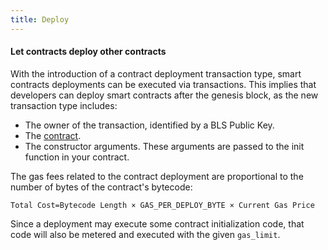 ```yaml
---
title: Deploy
---
```


#### Let contracts deploy other contracts

With the introduction of a contract deployment transaction type, smart contracts deployments can be executed via transactions. This implies that developers can deploy smart contracts after the genesis block, as the new transaction type includes:

- The owner of the transaction, identified by a BLS Public Key.
- The <a href="https://github.com/dusk-network/rusk/wiki/Contract-File-Format" target="_blank">contract</a>.
- The constructor arguments. These arguments are passed to the init function in your contract.

The gas fees related to the contract deployment are proportional to the number of bytes of the contract's bytecode:

`Total Cost=Bytecode Length × GAS_PER_DEPLOY_BYTE × Current Gas Price`

Since a deployment may execute some contract initialization code, that code will also be metered and executed with the given `gas_limit`.

<!--
#### Deployment CLI

To make deployment easier we also provide a deployment CLI which is currently being developed here:
[Dusk deploy cli](https://github.com/dusk-network/dusk-deploy-cli/) -->